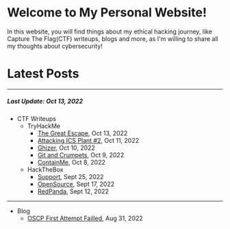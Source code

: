 # Welcome to My Personal Website!

In this website, you will find things about my ethical hacking journey, like Capture The Flag(CTF) writeups, blogs and more, as I'm willing to share all my thoughts about cybersecurity!

# Latest Posts

* * *
##### Last Update: Oct 13, 2022

- CTF Writeups
	- TryHackMe
		- [The Great Escape](https://siunam321.github.io/ctf/tryhackme/The-Great-Escape), Oct 13, 2022
		- [Attacking ICS Plant #2](https://siunam321.github.io/ctf/tryhackme/Attacking-ICS-Plant-2), Oct 11, 2022
		- [Ghizer](https://siunam321.github.io/ctf/tryhackme/Ghizer/), Oct 10, 2022
		- [Git and Crumpets](https://siunam321.github.io/ctf/tryhackme/Git-and-Crumpets/), Oct 9, 2022
		- [ContainMe](https://siunam321.github.io/ctf/tryhackme/ContainMe/), Oct 8, 2022
	- HackTheBox
		- [Support](https://siunam321.github.io/ctf/hackthebox/Support/), Sept 25, 2022
		- [OpenSource](https://siunam321.github.io/ctf/hackthebox/OpenSource/), Sept 17, 2022
		- [RedPanda](https://siunam321.github.io/ctf/hackthebox/RedPanda/), Sept 12, 2022

* * *
- Blog
	- [OSCP First Attempt Failled](https://siunam321.github.io/blog/2022-08-31-OSCP-First-Attempt-Failled), Aug 31, 2022

